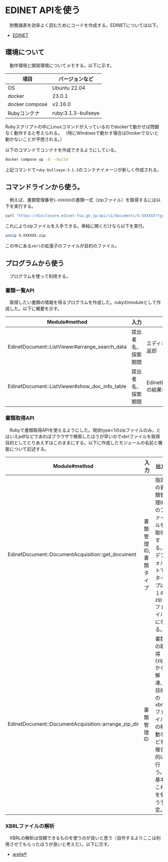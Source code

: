 # EDINET APIを使う
　財務諸表を効率よく読むためにコードを作成する。EDINETについては以下。

- [EDINET](https://disclosure2dl.edinet-fsa.go.jp/guide/static/disclosure/WZEK0110.html)

## 環境について
　動作環境と開発環境についてメモする。以下に示す。

|項目|バージョンなど|
|-|-|
|OS|Ubuntu 22.04|
|docker|23.0.1|
|docker compose|v2.16.0|
|Rubyコンテナ|ruby:3.1.3-bullseye|

Rubyスクリプトの中にLinuxコマンドが入っているのでdockerで動かせば問題なく動作すると考えられる。
（特にWindowsで動かす場合はDockerでないと動かないことが予想される。）

以下のコマンドでコンテナを作成できるようにしている。
```bash
docker compose up -d --build
```
上記コマンドで`ruby-bullseye:3.1.3`のコンテナイメージが新しく作成される。

## コマンドラインから使う。
　例えば、書類管理番号`S-XXXXXX`の書類一式（zipファイル）を取得するには以下を実行する。

```bash
curl "https://disclosure.edinet-fsa.go.jp/api/v1/documents/S-XXXXXX?type=1" --output S-XXXXXX.zip
```

これによりzipファイルを入手できる。単純に開くだけなら以下を実行。

```bash
unzip S-XXXXXX.zip
```

この中にある`xbrl`の拡張子のファイルが目的のファイル。

## プログラムから使う
　プログラムを使って利用する。

### 書類一覧API
　取得したい書類の情報を得るプログラムを作成した。rubyのmoduleとして作成した。以下に概要を示す。

|Module#method|入力|出力|
|-|-|-|
|EdinetDocument::ListViewer#arrange_search_data|提出者名、探索期間|エディネットコードごとに分けた書類情報を配列で返却|
|EdinetDocument::ListViewer#show_doc_info_table|提出者名、探索期間|EdinetDocument::ListViewer#arrange_search_dataの結果をターミナルに表示する。|

### 書類取得API
　Rubyで書類取得APIを使えるようにした。現状type=1のzipファイルのみ。とはいえpdfなどであればブラウザで検索したほうが早いのでxbrlファイルを取得目的としてとりあえずはこのままにする。以下に作成したモジュールの名前と機能について記述する。

|Module#method|入力|出力|
|-|-|-|
|EdinetDocument::DocumentAcquisition::get_document|書類管理ID, 書類タイプ|指定の書類管理IDのファイルを取得する。デフォルトでタイプは１のzipファイルになる。|
|EdinetDocument::DocumentAcquisition::arrange_zip_dir|書類管理ID|書類の取得(zip)から解凍、目的のxbrlファイルの移動などを複合的に行う。基本これを使う予定。|

### XBRLファイルの解析
　XBRLの解析は信頼できるものを使うのが良いと思う（自作するよりここは利用させてもらったほうが良いと考えた）。以下に示す。

- [arelle®](https://arelle.org/arelle/)
